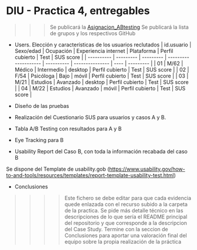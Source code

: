 # DIU - Practica 4, entregables

>>> Se publicará la [Asignacion_ABtesting](https://github.com/mgea/DIU/blob/master/P4/Asignacion_ABtesting.pdf)
>>> Se publicará la lista de grupos y los respectivos GitHub

- Users. Elección y características de los usuarios reclutados
  | id.usuario | Sexo/edad | Ocupación | Experiencia internet  | Plataforma | Perfil cubierto | Test | SUS score |
  | ---------- | --------- | --------- | --------------------  | ---------- | --------------- | ---- | --------- |
  |     01     |    M/62   | Médico    |      Intermedio       |   desktop  | Perfil cubierto | Test | SUS score |
  |     02     |    F/54   | Psicóloga |         Bajo          |    móvil   | Perfil cubierto | Test | SUS score |
  |     03     |    M/21   | Estudios  |       Avanzado        |   desktop  | Perfil cubierto | Test | SUS score |
  |     04     |    M/22   | Estudios  |       Avanzado        |    móvil   | Perfil cubierto | Test | SUS score |

- Diseño de las pruebas
- Realización del Cuestionario SUS para usuarios y casos A y B.
- Tabla A/B Testing con resultados para A y B
- Eye Tracking para B
- Usability Report del Caso B, con toda la información recabada del caso B

Se dispone del Template de usability.gob (https://www.usability.gov/how-to-and-tools/resources/templates/report-template-usability-test.html) 
- Conclusiones

>>>> Este fichero se debe editar para que cada evidencia quede enlazada con el recurso subido a la carpeta de la practica. Se pide más detalle técnico en las descripciones de lo que sería el README principal del repositorio y que corresponde a la descripcion del Case Study.
>>>> Termine con la seccion de Conclusiones para aportar una valoración final del equipo sobre la propia realización de la práctica
